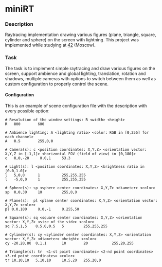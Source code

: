 # miniRT

### Description

Raytracing implementation drawing various figures (plane, triangle, square, cylinder and sphere) on the screen with lightning.
This project was implemented while studying at [42](https://42.fr) (Moscow).

### Task

The task is to implement simple raytracing and draw various figures on the screen, support ambience and global lighting, translation, rotation and shadows, multiple cameras with options to switch between them as well as custom configuration to properly control the scene.

#### Configuration

This is an example of scene configuration file with the description with every possible option:

```
# Resolution of the window settings: R <width> <height>
R   800        600

# Ambience lighting: A <lighting ratio> <color: RGB in [0,255] for each channel>
A   0.5        255,0,0

# Camera(s): c <position coordinates: X,Y,Z> <orientation vector: X,Y,Z in [-1,1]> <horizontal FOV (field of view) in [0,180]>
c   0,0,-20     0,0,1     53.3

# Light(s): l <position coordinates: X,Y,Z> <brightness ratio in [0.0,1.0]>
l   5,0,0      1          255,255,255
l   -5,0,0     1          255,255,255

# Sphere(s): sp <sphere center coordinates: X,Y,Z> <diameter> <color>
sp  0,0,30     10         255,0,0

# Plane(s):  pl <plane center coordinates: X,Y,Z> <orientation vector: X,Y,Z> <color>
pl 0,0,100     0,0,-1     0,255,50

# Square(s): sq <square center coordinates: X,Y,Z> <orientation vector: X,Y,Z> <size of the side> <color>
sq 7.5,1,5    0.5,0,0.5   5         255,255,255

# Cylinder(s): cy <cylinder center coordinates: X,Y,Z> <orientation vector: X,Y,Z> <diameter> <height> <color> 
cy -20,20,80  0,1,1       10        20           255,20,255

# Triangle(s): tr  <1-st point coordinates> <2-nd point coordinates> <3-rd point coordinates> <color>
tr 10,10,10   5,10,10     10,5,20   255,20,0  
```
